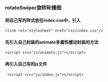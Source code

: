### rotateSwiper旋转轮播图
#### 把自己写的样式放在index.css中，引入
~~~
<link rel="stylesheet" href="css/index.css"/>
~~~
#### 先引入自己封装的animate多属性缓动封装的方法
~~~
<script src="js/animate.js"></script>
~~~
#### 再引入自己写的js文件
~~~
 <script src="js/index.js"></script>
~~~
